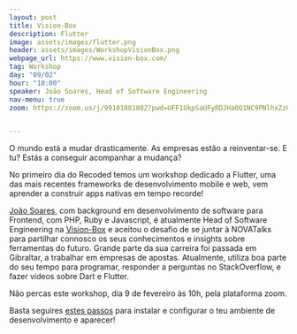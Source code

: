 ```yaml
---
layout: post
title: Vision-Box
description: Flutter
image: assets/images/flutter.png
header: assets/images/WorkshopVisionBox.png
webpage_url: https://www.vision-box.com/
tag: Workshop
day: "09/02"
hour: "10:00"
speaker: João Soares, Head of Software Engineering
nav-menu: true
zoom: https://zoom.us/j/99101881802?pwd=UFF1UkpSaUFyRDJHa0Q1NC9PNlhxZz09


---
```


O mundo está a mudar drasticamente. As empresas estão a reinventar-se. E tu? Estás a conseguir acompanhar a mudança?
 
No primeiro dia do Recoded temos um workshop dedicado a Flutter, uma das mais recentes frameworks de desenvolvimento mobile e web, vem aprender a construir apps nativas em tempo recorde! 
 
[João Soares](https://pt.linkedin.com/in/joaofgsoares), com background em desenvolvimento de software para Frontend, com PHP, Ruby e Javascript, é atualmente Head of Software Engineering na [Vision-Box](https://www.vision-box.com/) e aceitou o desafio de se juntar à NOVATalks para partilhar connosco os seus conhecimentos e insights sobre ferramentas do futuro. 
Grande parte da sua carreira foi passada em Gibraltar, a trabalhar em empresas de apostas. Atualmente, utiliza boa parte do seu tempo para programar, responder a perguntas no StackOverflow, e fazer vídeos sobre Dart e Flutter.
 
Não percas este workshop, dia 9 de fevereiro às 10h, pela plataforma zoom. 
 
Basta seguires [estes passos](https://flutter.dev/docs/get-started/install) para instalar e configurar o teu ambiente de desenvolvimento e aparecer!
